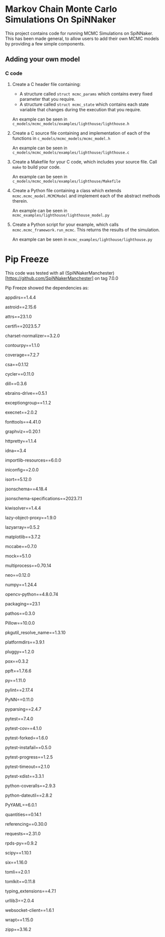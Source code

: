 
# Markov Chain Monte Carlo Simulations On SpiNNaker

This project contains code for running MCMC Simulations on SpiNNaker.  This has been made general, to allow users to add their own MCMC models by providing a few simple components.

## Adding your own model

### C code
1. Create a C header file containing:
    - A structure called ```struct mcmc_params``` which contains every fixed parameter that you require.
    - A structure called ```struct mcmc_state``` which contains each state variable that changes during the execution that you require.
    
    An example can be seen in ```c_models/mcmc_models/examples/lighthouse/lighthouse.h```

1. Create a C source file containing and implementation of each of the functions in ```c_models/mcmc_models/mcmc_model.h```

    An example can be seen in ```c_models/mcmc_models/examples/lighthouse/lighthouse.c```

1. Create a Makefile for your C code, which includes your source file.  Call ```make``` to build your code.

    An example can be seen in ```c_models/mcmc_models/examples/lighthouse/Makefile```

1. Create a Python file containing a class which extends ```mcmc.mcmc_model.MCMCModel``` and implement each of the abstract methods therein.

    An example can be seen in ```mcmc_examples/lighthouse/lighthouse_model.py```

1. Create a Python script for your example, which calls ```mcmc.mcmc_framework.run_mcmc```.  This returns the results of the simulation.

    An example can be seen in ```mcmc_examples/lighthouse/lighthouse.py```


Pip Freeze
==========
This code was tested with all (SpiNNakerManchester)[https://github.com/SpiNNakerManchester] on tag 7.0.0

Pip Freeze showed the dependencies as:

appdirs==1.4.4

astroid==2.15.6

attrs==23.1.0

certifi==2023.5.7

charset-normalizer==3.2.0

contourpy==1.1.0

coverage==7.2.7

csa==0.1.12

cycler==0.11.0

dill==0.3.6

ebrains-drive==0.5.1

exceptiongroup==1.1.2

execnet==2.0.2

fonttools==4.41.0

graphviz==0.20.1

httpretty==1.1.4

idna==3.4

importlib-resources==6.0.0

iniconfig==2.0.0

isort==5.12.0

jsonschema==4.18.4

jsonschema-specifications==2023.7.1

kiwisolver==1.4.4

lazy-object-proxy==1.9.0

lazyarray==0.5.2

matplotlib==3.7.2

mccabe==0.7.0

mock==5.1.0

multiprocess==0.70.14

neo==0.12.0

numpy==1.24.4

opencv-python==4.8.0.74

packaging==23.1

pathos==0.3.0

Pillow==10.0.0

pkgutil_resolve_name==1.3.10

platformdirs==3.9.1

pluggy==1.2.0

pox==0.3.2

ppft==1.7.6.6

py==1.11.0

pylint==2.17.4

PyNN==0.11.0

pyparsing==2.4.7

pytest==7.4.0

pytest-cov==4.1.0

pytest-forked==1.6.0

pytest-instafail==0.5.0

pytest-progress==1.2.5

pytest-timeout==2.1.0

pytest-xdist==3.3.1

python-coveralls==2.9.3

python-dateutil==2.8.2

PyYAML==6.0.1

quantities==0.14.1

referencing==0.30.0

requests==2.31.0

rpds-py==0.9.2

scipy==1.10.1

six==1.16.0

tomli==2.0.1

tomlkit==0.11.8

typing_extensions==4.7.1

urllib3==2.0.4

websocket-client==1.6.1

wrapt==1.15.0

zipp==3.16.2

